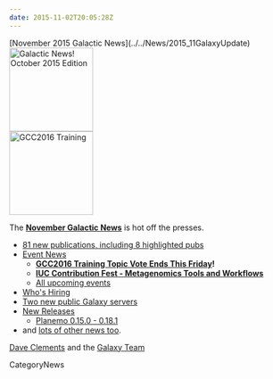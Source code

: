 ```yaml
---
date: 2015-11-02T20:05:28Z
---
```

<div class='newsItemHeader'>[November 2015 Galactic News](../../News/2015_11GalaxyUpdate)</div>

<div class='right'>
<a href='/GalaxyUpdates/2015_11'><img src='/Images/GalaxyLogos/GalaxyNews.png' alt='Galactic News! October 2015 Edition' width=150 /></a><br />
<a href='/GalaxyUpdates/2015_11#gcc2016-training-topic-vote-ends-this-friday'><img src='/Events/GCC2016/GCC2016TrainingLogo400.png' alt='GCC2016 Training' width="150" /></a>
</div>

The **[November Galactic News](../../GalaxyUpdates/2015_11)** is hot off the presses.
* [81 new publications, including 8 highlighted pubs](/GalaxyUpdates/2015_11#new-papers)
* [Event News](/GalaxyUpdates/2015_11#events)
  * **[GCC2016 Training Topic Vote Ends This Friday](/GalaxyUpdates/2015_11#gcc2016-training-topic-vote-ends-this-friday)!**
  * **[IUC Contribution Fest - Metagenomics Tools and Workflows](/GalaxyUpdates/2015_11#iuc-contribution-fest---metagenomics-tools-and-workflows)**
  * [All upcoming events](/GalaxyUpdates/2015_11#upcoming-events)
* [Who's Hiring](/GalaxyUpdates/2015_11#whos-hiring)
* [Two new public Galaxy servers](/GalaxyUpdates/2015_11#new-public-galaxy-servers)
* [New Releases](/GalaxyUpdates/2015_11#releases)
  * [Planemo 0.15.0 - 0.18.1](/GalaxyUpdates/2015_11#planemo-0150---0181)
* and [lots of other news too](/GalaxyUpdates/2015_11#other-news).

[Dave Clements](/DaveClements) and the [Galaxy Team](../../GalaxyTeam)


CategoryNews
